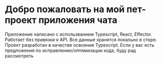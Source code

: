 # Добро пожаловать на мой пет-проект приложения чата

Приложение написано с использванием Typescript, React, Effector. Работает без привязки к API. Все данные хранятся локально в сторе. Проект разработан в качестве освоения Typescript. Если у вас есть предложения по исправлению/оптимизации кода, буду рад рассмотреть
